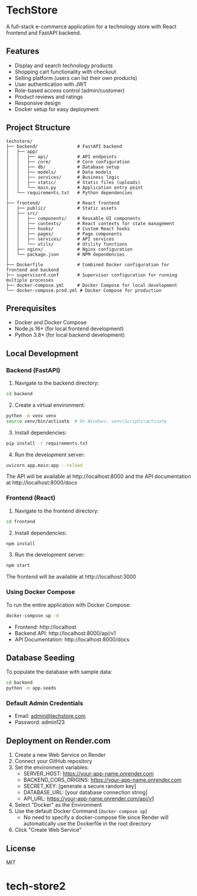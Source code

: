 # TechStore

A full-stack e-commerce application for a technology store with React frontend and FastAPI backend.

## Features

- Display and search technology products
- Shopping cart functionality with checkout
- Selling platform (users can list their own products)
- User authentication with JWT
- Role-based access control (admin/customer)
- Product reviews and ratings
- Responsive design
- Docker setup for easy deployment

## Project Structure

```
techstore/
├── backend/               # FastAPI backend
│   ├── app/
│   │   ├── api/           # API endpoints
│   │   ├── core/          # Core configuration
│   │   ├── db/            # Database setup
│   │   ├── models/        # Data models
│   │   ├── services/      # Business logic
│   │   ├── static/        # Static files (uploads)
│   │   └── main.py        # Application entry point
│   └── requirements.txt   # Python dependencies
│
├── frontend/              # React frontend
│   ├── public/            # Static assets
│   ├── src/
│   │   ├── components/    # Reusable UI components
│   │   ├── contexts/      # React contexts for state management
│   │   ├── hooks/         # Custom React hooks
│   │   ├── pages/         # Page components
│   │   ├── services/      # API services
│   │   └── utils/         # Utility functions
│   ├── nginx/             # Nginx configuration
│   └── package.json       # NPM dependencies
│
├── Dockerfile             # Combined Docker configuration for frontend and backend
├── supervisord.conf       # Supervisor configuration for running multiple processes
├── docker-compose.yml     # Docker Compose for local development
└── docker-compose.prod.yml # Docker Compose for production
```

## Prerequisites

- Docker and Docker Compose
- Node.js 16+ (for local frontend development)
- Python 3.8+ (for local backend development)

## Local Development

### Backend (FastAPI)

1. Navigate to the backend directory:
```bash
cd backend
```

2. Create a virtual environment:
```bash
python -m venv venv
source venv/bin/activate  # On Windows: venv\Scripts\activate
```

3. Install dependencies:
```bash
pip install -r requirements.txt
```

4. Run the development server:
```bash
uvicorn app.main:app --reload
```

The API will be available at http://localhost:8000 and the API documentation at http://localhost:8000/docs

### Frontend (React)

1. Navigate to the frontend directory:
```bash
cd frontend
```

2. Install dependencies:
```bash
npm install
```

3. Run the development server:
```bash
npm start
```

The frontend will be available at http://localhost:3000

### Using Docker Compose

To run the entire application with Docker Compose:

```bash
docker-compose up -d
```

- Frontend: http://localhost
- Backend API: http://localhost:8000/api/v1
- API Documentation: http://localhost:8000/docs

## Database Seeding

To populate the database with sample data:

```bash
cd backend
python -m app.seeds
```

### Default Admin Credentials

- Email: admin@techstore.com
- Password: admin123

## Deployment on Render.com

1. Create a new Web Service on Render
2. Connect your GitHub repository
3. Set the environment variables:
   - SERVER_HOST: https://your-app-name.onrender.com
   - BACKEND_CORS_ORIGINS: https://your-app-name.onrender.com
   - SECRET_KEY: [generate a secure random key]
   - DATABASE_URL: [your database connection string]
   - API_URL: https://your-app-name.onrender.com/api/v1
4. Select "Docker" as the Environment
5. Use the default Docker Command (`docker-compose up`)
   - No need to specify a docker-compose file since Render will automatically use the Dockerfile in the root directory
6. Click "Create Web Service"

## License

MIT
# tech-store2
